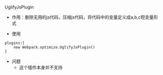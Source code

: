 UglifyJsPlugin

* 作用：删除无用的js代码，压缩js代码，将代码中的变量定义成a,b,c短变量形式

* 使用

```
plugins:[
    new Webpack.optimize.UglifyJsPlugin()
]
```

* 问题
  * 这个插件本身并不支持



